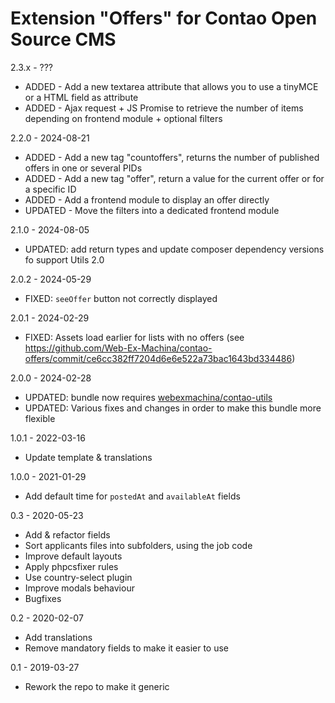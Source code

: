 Extension "Offers" for Contao Open Source CMS
========

2.3.x - ???
- ADDED - Add a new textarea attribute that allows you to use a tinyMCE or a HTML field as attribute
- ADDED - Ajax request + JS Promise to retrieve the number of items depending on frontend module + optional filters

2.2.0 - 2024-08-21
- ADDED - Add a new tag "countoffers", returns the number of published offers in one or several PIDs 
- ADDED - Add a new tag "offer", return a value for the current offer or for a specific ID
- ADDED - Add a frontend module to display an offer directly
- UPDATED - Move the filters into a dedicated frontend module

2.1.0 - 2024-08-05
- UPDATED: add return types and update composer dependency versions fo support Utils 2.0

2.0.2 - 2024-05-29
- FIXED: `seeOffer` button not correctly displayed

2.0.1 - 2024-02-29
- FIXED: Assets load earlier for lists with no offers (see https://github.com/Web-Ex-Machina/contao-offers/commit/ce6cc382ff7204d6e6e522a73bac1643bd334486)

2.0.0 - 2024-02-28
- UPDATED: bundle now requires [webexmachina/contao-utils](https://github.com/Web-Ex-Machina/contao-utils)
- UPDATED: Various fixes and changes in order to make this bundle more flexible

1.0.1 - 2022-03-16
- Update template & translations

1.0.0 - 2021-01-29
- Add default time for `postedAt` and `availableAt` fields

0.3 - 2020-05-23
- Add & refactor fields
- Sort applicants files into subfolders, using the job code
- Improve default layouts
- Apply phpcsfixer rules
- Use country-select plugin
- Improve modals behaviour
- Bugfixes

0.2 - 2020-02-07
- Add translations 
- Remove mandatory fields to make it easier to use

0.1 - 2019-03-27
- Rework the repo to make it generic